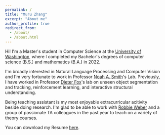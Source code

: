 ```yaml
---
permalink: /
title: "Muru Zhang"
excerpt: "About me"
author_profile: true
redirect_from: 
  - /about/
  - /about.html
---
```


Hi! I'm a Master's student in Computer Science at the [University of Washington](https://www.cs.washington.edu/), where I completed my Bachelor's degrees of computer science (B.S.) and mathematics (B.A.) in 2022.

I'm broadly interested in Natural Language Processing and Computer Vision and I'm very fortunate to work in Professor [Noah A. Smith](https://nasmith.github.io/)'s Lab. Previously, I have worked in Professor [Dieter Fox](https://homes.cs.washington.edu/~fox/)'s lab on unseen object segmentation and tracking, reinforcement learning, and interactive structural understanding.

Being teaching assistant is my most enjoyable extracurricular acitivity beside doing research. I'm glad to be able to work with [Robbie Weber](https://weberrobbie.com/) and a group of passionate TA colleagues in the past year to teach on a variety of theory courses.

You can download my Resume [here](https://drive.google.com/file/d/1DfO7T5a0yUr9wjRBIrwiBm7Ft5Oz3vWn/view?usp=sharing).